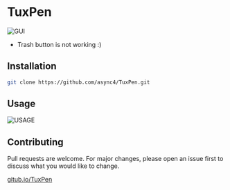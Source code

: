 # TuxPen

![GUI](https://i.imgur.com/6upVFL4.png)
* Trash button is not working :)

## Installation
``` bash
git clone https://github.com/async4/TuxPen.git
```

## Usage
![USAGE](https://i.imgur.com/0kdhvUq.png)

## Contributing
Pull requests are welcome. For major changes, please open an issue first to discuss what you would like to change.

[gitub.io/TuxPen](https://async4.github.io/TuxPen)

